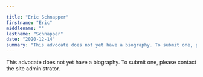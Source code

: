 ```yaml
---

title: "Eric Schnapper"
firstname: "Eric"
middlename: ""
lastname: "Schnapper"
date: "2020-12-14"
summary: "This advocate does not yet have a biography. To submit one, please contact the site administrator."
---
```

This advocate does not yet have a biography. To submit one, please contact the site administrator.

